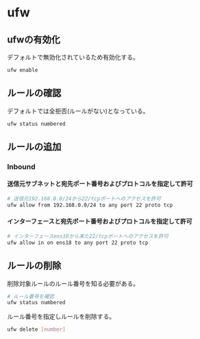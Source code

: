 # ufw
## ufwの有効化
デフォルトで無効化されているため有効化する。
```sh
ufw enable
```

## ルールの確認
デフォルトでは全拒否(ルールがない)となっている。
```sh
ufw status numbered
```

## ルールの追加
### Inbound
#### 送信元サブネットと宛先ポート番号およびプロトコルを指定して許可
```sh
# 送信元192.168.0.0/24から22/tcpポートへのアクセスを許可
ufw allow from 192.168.0.0/24 to any port 22 proto tcp
```
#### インターフェースと宛先ポート番号およびプロトコルを指定して許可
```sh
# インターフェースens18から来た22/tcpポートへのアクセスを許可
ufw allow in on ens18 to any port 22 proto tcp
```

## ルールの削除
削除対象ルールのルール番号を知る必要がある。
```sh
# ルール番号を確認
ufw status numbered
```
ルール番号を指定しルールを削除する。
```sh
ufw delete [number]
```
